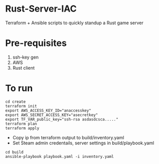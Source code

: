 # Rust-Server-IAC
Terraform + Ansible scripts to quickly standup a Rust game server

# Pre-requisites

1. ssh-key gen
2. AWS
3. Rust client

# To run

```
cd create
terraform init
export AWS_ACCESS_KEY_ID="anaccesskey"
export AWS_SECRET_ACCESS_KEY="asecretkey"
export TF_VAR_public_key="ssh-rsa asdasdcsca....."
terraform plan
terraform apply
```

* Copy ip from terraform output to build/inventory.yaml
* Set Steam admin credentails, server settings in build/playbook.yaml

```
cd build
ansible-playbook playbook.yaml -i inventory.yaml
```
